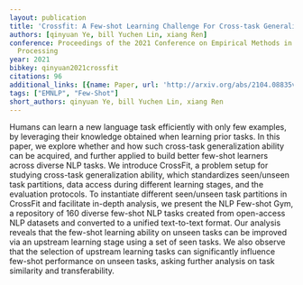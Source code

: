 ```yaml
---
layout: publication
title: 'Crossfit: A Few-shot Learning Challenge For Cross-task Generalization In NLP'
authors: [qinyuan Ye, bill Yuchen Lin, xiang Ren]
conference: Proceedings of the 2021 Conference on Empirical Methods in Natural Language
  Processing
year: 2021
bibkey: qinyuan2021crossfit
citations: 96
additional_links: [{name: Paper, url: 'http://arxiv.org/abs/2104.08835v2'}]
tags: ["EMNLP", "Few-Shot"]
short_authors: qinyuan Ye, bill Yuchen Lin, xiang Ren
---
```

Humans can learn a new language task efficiently with only few examples, by
leveraging their knowledge obtained when learning prior tasks. In this paper,
we explore whether and how such cross-task generalization ability can be
acquired, and further applied to build better few-shot learners across diverse
NLP tasks. We introduce CrossFit, a problem setup for studying cross-task
generalization ability, which standardizes seen/unseen task partitions, data
access during different learning stages, and the evaluation protocols. To
instantiate different seen/unseen task partitions in CrossFit and facilitate
in-depth analysis, we present the NLP Few-shot Gym, a repository of 160 diverse
few-shot NLP tasks created from open-access NLP datasets and converted to a
unified text-to-text format. Our analysis reveals that the few-shot learning
ability on unseen tasks can be improved via an upstream learning stage using a
set of seen tasks. We also observe that the selection of upstream learning
tasks can significantly influence few-shot performance on unseen tasks, asking
further analysis on task similarity and transferability.